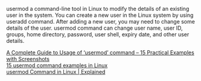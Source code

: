   usermod
    a command-line tool in Linux to modify the details of an existing user in the system. You can create a new user in the Linux system by using useradd command. After adding a new user, you may need to change some details of the user. usermod command can change user name, user ID, groups, home directory, password, user shell, expiry date, and other user details.

[A Complete Guide to Usage of ‘usermod’ command – 15 Practical Examples with Screenshots](https://www.tecmint.com/usermod-command-examples/)  
[15 usermod command examples in Linux](https://www.golinuxcloud.com/usermod-command-in-linux/)  
[usermod Command in Linux | Explained](https://itslinuxfoss.com/usermod-command-linux-explained/)  